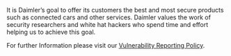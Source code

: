<!-- SPDX-License-Identifier: MIT -->
It is Daimler’s goal to offer its customers the best and most secure products such as connected cars and other services. Daimler values the work of security researchers and white hat hackers who spend time and effort helping us to achieve this goal.

For further Information please visit our [Vulnerability Reporting Policy](https://www.daimler.com/whitehat/).

